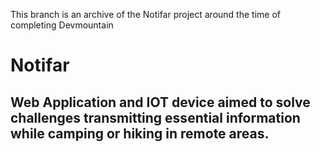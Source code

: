 This branch is an archive of the Notifar project around the time of completing Devmountain

# Notifar
## Web Application and IOT device aimed to solve challenges transmitting essential information while camping or hiking in remote areas.
